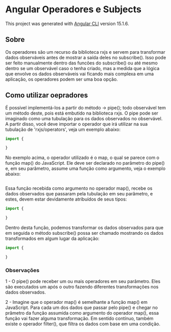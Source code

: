 # Angular Operadores e Subjects

This project was generated with [Angular CLI](https://github.com/angular/angular-cli) version 15.1.6.

## Sobre
<p>Os operadores são um recurso da biblioteca rxjs e servem para transformar dados observáveis antes de mostrar a saída deles no subscribe(). Isso pode ser feito manualmente dentro das funcões do subscribe() ou até mesmo dentro se um observável caso o tenha criado, mas a medida que a lógica que envolve os dados observáveis vai ficando mais complexa em uma aplicação, os operadores podem ser uma boa opção.</p>

## Como utilizar oepradores
<p> É possível implementá-los a partir do método -> pipe(); todo observável tem um método deste, pois está embutido na biblioteca rxjs. O pipe pode ser imaginado como uma tubulação para os dados observados no observável. A partir disso, você deve importar o operador que irá utilizar na sua tubulação de 'rxjs/operators', veja um exemplo abaixo:</p>

```javascript
import {

}
```

<p>No exemplo acima, o operador utilizado é o map, o qual se parece com o função map() do JavaScript. Ele deve ser declarado no parâmetro do pipe() e, em seu parâmetro, assume uma função como argumento, veja o exemplo abaixo:</p>

```javascript

```

<p>Essa função recebida como argumento no operador map(), recebe os dados observados que passaram pela tubulação em seu parâmetro, e estes, devem estar devidamente atribuídos de seus tipos:</p>


```javascript
import {

}
```
<p>Dentro desta função, podemos transformar os dados observados para que em seguida o método subscribe() possa ser chamado mostrando os dados transformados em algum lugar da aplicação: </p>

```javascript
import {

}
```

### Observações

1 - O pipe() pode receber um ou mais operadores em seu parâmetro. Eles são executados um após o outro fazendo diferentes transformações nos dados observados.

2 - Imagine que o operador map() é semelhante a função map() em JavaScript. Para cada um dos dados que passar pelo  pipe() e chegar no prâmetro da função assumida como argumento do operador map(), essa função vai fazer alguma transformação. Em sentido contínuo, também existe o operador filter(), que filtra os dados com base em uma condição.